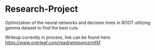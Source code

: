 # Research-Project
Optimization of the neural networks and decision trees in ROOT utilizing gamma dataset to find the best cuts

Writeup currently in process, link can be found here: https://www.overleaf.com/read/wtmpqmzrmfkf
